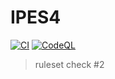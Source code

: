 # IPES4

[![CI](https://github.com/lucasmartinoviedo771-design/IPES4/actions/workflows/tests-coverage.yml/badge.svg)](https://github.com/lucasmartinoviedo771-design/IPES4/actions/workflows/tests-coverage.yml)
[![CodeQL](https://github.com/lucasmartinoviedo771-design/IPES4/actions/workflows/codeql.yml/badge.svg)](https://github.com/lucasmartinoviedo771-design/IPES4/actions/workflows/codeql.yml)

> ruleset check #2
